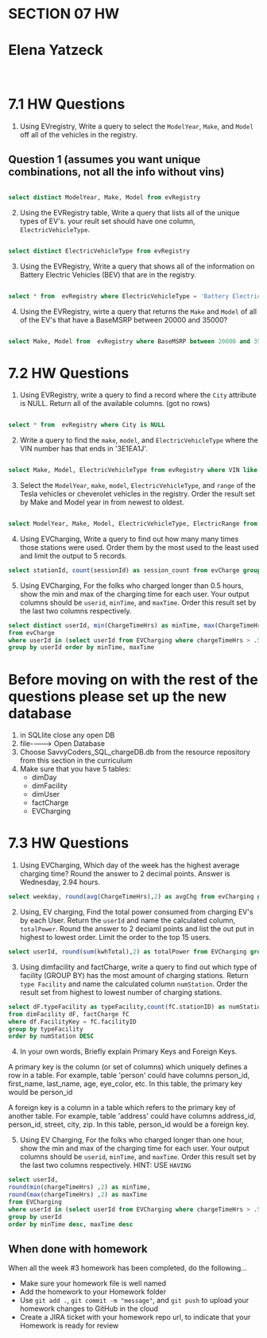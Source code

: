 # SECTION 07 HW 
# Elena Yatzeck
<br>

# 7.1 HW Questions 

1. Using EVregistry, Write a query to select the `ModelYear`, `Make`, and `Model` off all of the vehicles in the registry.
## Question 1 (assumes you want unique combinations, not all the info without vins)
```SQL

select distinct ModelYear, Make, Model from evRegistry

```
2. Using the EVRegistry table, Write a query that lists all of the unique types of EV's. your reult set should have one column, `ElectricVehicleType`. 
```SQL

select distinct ElectricVehicleType from evRegistry

```
3. Using the EVRegistry, Write a query that shows all of the information on Battery Electric Vehicles (BEV) that are in the registry. 
```SQL

select * from  evRegistry where ElectricVehicleType = 'Battery Electric Vehicle (BEV)'

```
4. Using the EVRegistry, wirte a query that returns the `Make` and `Model` of all of the EV's that have a BaseMSRP between 20000 and 35000?  
```SQL

select Make, Model from  evRegistry where BaseMSRP between 20000 and 350007

```
# 7.2 HW Questions 

1. Using EVRegistry, write a query to find a record  where the `City` attribute is NULL. Return all of the available columns. (got no rows)
```SQL

select * from  evRegistry where City is NULL

```

2. Write a query to find the `make`, `model`, and `ElectricVehicleType` where the VIN number has  that ends in '3E1EA1J'.
```SQL

select Make, Model, ElectricVehicleType from evRegistry where VIN like '%3E1EA1J'

```
3. Select the `ModelYear`, `make`, `model`, `ElectricVehicleType`, and `range` of the Tesla vehicles or cheverolet vehicles in the registry. Order the result set by Make and Model year in from newest to oldest. 
```SQL

select ModelYear, Make, Model, ElectricVehicleType, ElectricRange from evRegistry where make in ('TESLA','CHEVROLET') order by Make, Model

```
4. Using EVCharging, Write a query to find out how many many times those stations were used. Order them by the most used to the least used and limit the output to 5 records. 
```SQL
select stationId, count(sessionId) as session_count from evCharge group by stationId order by session_count desc limit 5

```
5.  Using EVCharging, For the folks who charged longer than 0.5 hours, show the min and max of the charging time for each user. Your output columns should be `userid`, `minTime`, and `maxTime`. Order this result set by the last two columns respectively. 
```SQL
select distinct userId, min(ChargeTimeHrs) as minTime, max(ChargeTimeHrs) as maxTime
from evCharge 
where userId in (select userId from EVCharging where chargeTimeHrs > .5)
group by userId order by minTime, maxTime

```
# Before moving on with the rest of the questions please set up the new database
1. in SQLlite close any open DB
2. file----> Open Database
3. Choose SavvyCoders_SQL_chargeDB.db from the resource repository from this section in the curriculum
4. Make sure that you have 5 tables: 
    - dimDay 
    - dimFacility
    - dimUser
    - factCharge
    - EVCharging


# 7.3 HW Questions

1. Using EVCharging, Which day of the week has the highest average charging time? Round the answer to 2 decimal points.  Answer is Wednesday, 2.94 hours.
```SQL
select weekday, round(avg(ChargeTimeHrs),2) as avgChg from evCharging group by weekday order by avgChg  desc limit 1

```
2. Using, EV charging, Find the total power consumed from charging EV's by each User. Return the `userId` and name the calculated column, `totalPower`. Round the answer to 2 deciaml points and list the out put in highest to lowest order. Limit the order to the top 15 users. 
```SQL
select userId, round(sum(kwhTotal),2) as totalPower from EVCharging group by userId order by totalPower desc limit 15

```
3. Using dimfacility and factCharge, write a query to find out which type of facility (GROUP BY) has the most amount of charging stations. Return `type Facility` and name the calculated column `numStation`. Order the result set from highest to lowest number of charging stations.  
```SQL
select dF.typeFacility as typeFacility,count(fC.stationID) as numStation
from dimFacility dF, factCharge fC
where df.FacilityKey = fC.facilityID
group by typeFacility
order by numStation DESC

```
4. In your own words, Briefly explain Primary Keys and Foreign Keys. 

A primary key is the column (or set of columns) which uniquely defines a row
in a table.  For example, table 'person' could have columns person_id, first_name, last_name, age, eye_color, etc.  In this table, the primary key would be person_id

A foreign key is a column in a table which refers to the primary key of another table.  For example, table 'address' could have columns address_id, person_id, street, city, zip.  In this table, person_id would be a foreign key.

5. Using EV Charging, For the folks who charged longer than one hour, show the min and max of the charging time for each user. Your output columns should be `userid`, `minTime`, and `maxTime`. Order this result set by the last two columns respectively. HINT: USE `HAVING`
```SQL
select userId, 
round(min(chargeTimeHrs) ,2) as minTime, 
round(max(chargeTimeHrs) ,2) as maxTime 
from EVCharging
where userId in (select userId from EVCharging where chargeTimeHrs > .5)
group by userId
order by minTime desc, maxTime desc
```

## When done with homework

When all the week #3 homework has been completed, do the following...

- Make sure your homework file is well named
- Add the homework to your Homework folder
- Use  `git add .`, `git commit -m "message"`, and `git push` to upload your homework changes to GitHub in the cloud
- Create a JIRA ticket with your homework repo url, to indicate that your Homework is ready for review

